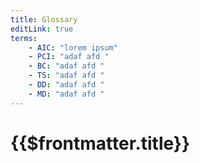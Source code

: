 ```yaml
---
title: Glossary
editLink: true
terms:
    - AIC: "lorem ipsum"
    - PCI: "adaf afd "
    - BC: "adaf afd "
    - TS: "adaf afd "
    - DD: "adaf afd "
    - MD: "adaf afd "
---
```


# {{$frontmatter.title}}

<dl>
<div v-for="item in $frontmatter.terms">
<template v-for="(v,i,count) in item">
<dt>

## {{i}}
</dt>
<dd>

{{v}}
</dd>
</template>
</div>
</dl>

